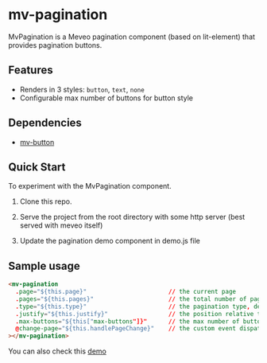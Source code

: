 # mv-pagination

 MvPagination is a Meveo pagination component (based on lit-element) that provides pagination buttons.

## Features
* Renders in 3 styles: `button`, `text`, `none`
* Configurable max number of buttons for button style

## Dependencies
* [mv-button](https://github.com/meveo-org/mv-button)

## Quick Start

To experiment with the MvPagination component.   

1. Clone this repo.

2. Serve the project from the root directory with some http server (best served with meveo itself) 

3. Update the pagination demo component in demo.js file

## Sample usage
```html
<mv-pagination
  .page="${this.page}"                       // the current page
  .pages="${this.pages}"                     // the total number of pages
  .type="${this.type}"                       // the pagination type, default: button
  .justify="${this.justify}"                 // the position relative to the current container, default: center
  .max-buttons="${this["max-buttons"]}"      // the max number of buttons when using button type
  @change-page="${this.handlePageChange}"    // the custom event dispatched on page change
></mv-pagination>
```

You can also check this [demo](https://pagination.meveo.org/)
